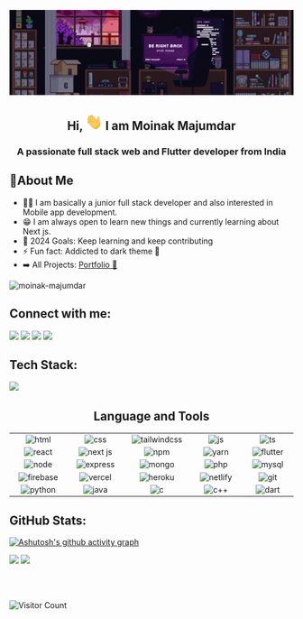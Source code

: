 ![preview img](preview.gif)

<h2 align="center">Hi, <img src="https://raw.githubusercontent.com/ABSphreak/ABSphreak/master/gifs/Hi.gif" height="30px" width="30px"> I am Moinak Majumdar </h2>
<h3 align="center">A passionate full stack web and Flutter developer from India</h3>

## 🚀About Me

- 👨‍💻 I am basically a junior full stack developer and also interested in Mobile app development.
- 😁 I am always open to learn new things and currently learning about Next js.
- 🥅 2024 Goals: Keep learning and keep contributing
- ⚡ Fun fact: Addicted to dark theme 🐲
- ➡️ All Projects: <a href='https://moinak05.vercel.app/' target='_blank'>  Portfolio 🔼 </a>

<p align="left"> <img src="https://komarev.com/ghpvc/?username=moinak-majumdar&label=Profile%20views&color=0e75b6&style=flat" alt="moinak-majumdar" /> </p>



## Connect with me:     

<div>
    <a href="https://www.linkedin.com/in/moinak-majumdar-b7a85b238/" target="_blank" rel="noreferrer"><img src="https://img.shields.io/badge/LinkedIn-0077B5?style=for-the-badge&logo=linkedin&logoColor=white"/></a>
    <a href="https://twitter.com/moinak005" target="_blank" rel="noreferrer"><img src="https://img.shields.io/badge/Twitter-1DA1F2?style=for-the-badge&logo=twitter&logoColor=white"/></a>
    <a href="https://www.facebook.com/moinak.majumdar.9" target="blank" rel="noreferrer"><img src="https://img.shields.io/badge/Facebook-1DA1F2?style=for-the-badge&logo=facebook&logoColor=white"/></a>
    <a href="mailto:moinak2000@gmail.com" target="blank" rel="noreferrer"><img src="https://img.shields.io/badge/Gmail-d44638?style=for-the-badge&logo=gmail&logoColor=white"/></a>
</div>



## Tech Stack:

<div>
     <img src="https://github-readme-stats-omega-six-40.vercel.app/api/top-langs?username=moinak-majumdar&langs_count=20&theme=radical&hide_border=false&include_all_commits=true&count_private=false&layout=compact" />
</div>
  
<h2 align="center">Language and Tools</h2>

 <table width="100">
        <tr align="center">
            <td width="190" align='center'>
                <img src="https://cdn.jsdelivr.net/gh/devicons/devicon/icons/html5/html5-original.svg" height="60" alt="html"/>
            </td>
            <td width="190" align="center">
                <img src="https://cdn.jsdelivr.net/gh/devicons/devicon/icons/css3/css3-original.svg" height="60" alt="css"/>
            </td>
            <td width="190" align="center">
                <img src='https://www.vectorlogo.zone/logos/tailwindcss/tailwindcss-icon.svg' alt="tailwindcss"/>
            </td>
            <td width="190" align='center'>
                <img src="https://cdn.jsdelivr.net/gh/devicons/devicon/icons/javascript/javascript-original.svg" alt="js" height="60"/>
            </td>
            <td width="190" align='center'>
                <img src="https://cdn.jsdelivr.net/gh/devicons/devicon/icons/typescript/typescript-original.svg" alt="ts" height="60"/>
            </td>
        </tr>
        <tr>
            <td width="190" align='center'>
                <img src='https://www.vectorlogo.zone/logos/reactjs/reactjs-ar21.svg' alt="react" />
            </td>
            <td width="190" align="center">
                <img src="https://cdn.jsdelivr.net/gh/devicons/devicon/icons/nextjs/nextjs-original-wordmark.svg" alt="next js" height="60"/>
            </td>
            <td width="190" align="center">
                <img src="https://cdn.jsdelivr.net/gh/devicons/devicon/icons/npm/npm-original-wordmark.svg" alt="npm" height="60"/>
            </td>
            <td width="190" align='center'>
                <img src="https://www.vectorlogo.zone/logos/yarnpkg/yarnpkg-ar21.svg" alt="yarn"/>
            </td>
            <td width="190" align='center'>
                <img src="https://cdn.jsdelivr.net/gh/devicons/devicon/icons/flutter/flutter-original.svg" alt="flutter" height="60" />
            </td>
        </tr>
        <tr>
            <td width="190" align="center">
                <img src='https://www.vectorlogo.zone/logos/nodejs/nodejs-ar21.svg' alt="node" />
            </td>
            <td width="190" align="center">
                <img src="https://cdn.jsdelivr.net/gh/devicons/devicon/icons/express/express-original.svg" alt="express" height="60" />
            </td>
            <td width="190" align="center">
                <img src='https://www.vectorlogo.zone/logos/mongodb/mongodb-ar21.svg' alt="mongo" />
            </td>
            <td width="190" align="center">
                <img src='https://www.vectorlogo.zone/logos/php/php-ar21.svg' alt="php" />
            </td>
            <td width="190" align="center">
                <img src='https://www.vectorlogo.zone/logos/mysql/mysql-ar21.svg' alt="mysql" />
            </td>
        </tr>
        <tr>
            <td width="190" align="center">
                <img src='https://www.vectorlogo.zone/logos/firebase/firebase-ar21.svg' alt="firebase" />
            </td>
            <td width="190" align="center">
                <img src='https://img.shields.io/badge/vercel-fffcde?style=for-the-badge&logo=vercel&logoColor=black' alt="vercel" />
            </td>
            <td width="190" align="center">
                <img src='https://www.vectorlogo.zone/logos/heroku/heroku-ar21.svg' alt="heroku" />
            </td>
            <td width="190" align="center">
                <img src='https://www.vectorlogo.zone/logos/netlify/netlify-icon.svg' alt="netlify" />
            </td>
             <td width="190" align="center">
                <img src="https://www.vectorlogo.zone/logos/git-scm/git-scm-icon.svg" alt="git" />
            </td>
        </tr>
<!--         <tr>
            <td width="190" align="center">
                <img src="https://www.vectorlogo.zone/logos/github/github-icon.svg" alt="github" />
            </td>
            <td width="190" align="center">
                <img src="https://cdn.jsdelivr.net/gh/devicons/devicon/icons/vscode/vscode-original-wordmark.svg" alt="vscode" height="60" />
            </td>
        </tr> -->
        <tr>
            <td width="190" align="center">
                <img src="https://www.vectorlogo.zone/logos/python/python-ar21.svg" alt="python">
            </td>
            <td width="190" align="center">
                <img src="https://www.vectorlogo.zone/logos/java/java-ar21.svg" alt="java">
            </td>
            <td width="190" align="center">
                <img src="https://cdn.jsdelivr.net/gh/devicons/devicon/icons/c/c-original.svg" alt="c" height="60" />
            </td>
            <td width="190" align="center">
                <img src="https://cdn.jsdelivr.net/gh/devicons/devicon/icons/cplusplus/cplusplus-original.svg"
                    height="60" alt="c++" />
            </td>
            <td width="190" align="center">
                <img src="https://cdn.jsdelivr.net/gh/devicons/devicon/icons/dart/dart-original.svg" alt="dart" height="60" />
            </td>
        </tr>
    </table>
    
## GitHub Stats:

[![Ashutosh's github activity graph](https://github-readme-activity-graph.vercel.app/graph?username=Moinak-Majumdar&bg_color=1a1523&color=40df20&line=7130c0&point=d5ec27&area=true&hide_border=true)](https://github.com/ashutosh00710/github-readme-activity-graph)
<br/>

<div>   
   <img src="https://github-readme-stats-omega-six-40.vercel.app/api?username=moinak-majumdar&theme=radical&hide_border=false&include_all_commits=false&count_private=false" />
    <img src="https://github-readme-streak-stats.herokuapp.com/?user=moinak-majumdar&theme=radical&hide_border=false"/>
</div>

<br/> <br/>

![Visitor Count](https://profile-counter.glitch.me/Moinak_majumdar/count.svg)
